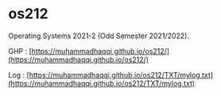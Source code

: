 # os212
Operating Systems 2021-2 (Odd Semester 2021/2022).

GHP :
[https://muhammadhaqqi.github.io/os212/](https://muhammadhaqqi.github.io/os212/)

Log : 
[https://muhammadhaqqi.github.io/os212/TXT/mylog.txt](https://muhammadhaqqi.github.io/os212/TXT/mylog.txt)
